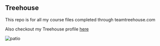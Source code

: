 ## Treehouse

This repo is for all my course files completed through teamtreehouse.com

Also checkout my Treehouse profile [here](https://teamtreehouse.com/ephraimvanfleet)

![patio](https://user-images.githubusercontent.com/71136191/92949877-cb4ed880-f429-11ea-85be-acfab2bbffd3.jpg)